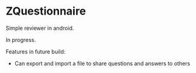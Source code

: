 # ZQuestionnaire
Simple reviewer in android.

In progress.

Features in future build:
* Can export and import a file to share questions and answers to others
